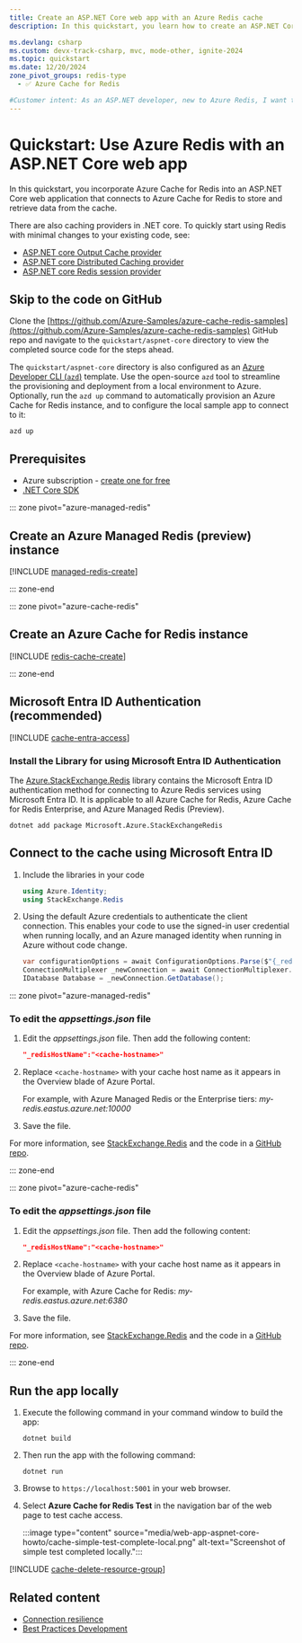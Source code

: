 ```yaml
---
title: Create an ASP.NET Core web app with an Azure Redis cache
description: In this quickstart, you learn how to create an ASP.NET Core web app with an Azure Redis cache.

ms.devlang: csharp
ms.custom: devx-track-csharp, mvc, mode-other, ignite-2024
ms.topic: quickstart
ms.date: 12/20/2024
zone_pivot_groups: redis-type
  - ✅ Azure Cache for Redis

#Customer intent: As an ASP.NET developer, new to Azure Redis, I want to create a new Node.js app that uses Azure Managed Redis or Azure Cache for Redis.
---
```


# Quickstart: Use Azure Redis with an ASP.NET Core web app

In this quickstart, you incorporate Azure Cache for Redis into an ASP.NET Core web application that connects to Azure Cache for Redis to store and retrieve data from the cache.

There are also caching providers in .NET core. To quickly start using Redis with minimal changes to your existing code, see:

- [ASP.NET core Output Cache provider](/aspnet/core/performance/caching/output#redis-cache)
- [ASP.NET core Distributed Caching provider](/aspnet/core/performance/caching/distributed#distributed-redis-cache)
- [ASP.NET core Redis session provider](/aspnet/core/fundamentals/app-state#configure-session-state)

## Skip to the code on GitHub

Clone the [https://github.com/Azure-Samples/azure-cache-redis-samples](https://github.com/Azure-Samples/azure-cache-redis-samples) GitHub repo and navigate to the `quickstart/aspnet-core` directory to view the completed source code for the steps ahead.

The `quickstart/aspnet-core` directory is also configured as an [Azure Developer CLI (`azd`)](/azure/developer/azure-developer-cli/overview) template. Use the open-source `azd` tool to streamline the provisioning and deployment from a local environment to Azure. Optionally, run the `azd up` command to automatically provision an Azure Cache for Redis instance, and to configure the local sample app to connect to it:

```azdeveloper
azd up
```

## Prerequisites

- Azure subscription - [create one for free](https://azure.microsoft.com/free/)
- [.NET Core SDK](https://dotnet.microsoft.com/download)

::: zone pivot="azure-managed-redis"

## Create an Azure Managed Redis (preview) instance

[!INCLUDE [managed-redis-create](includes/managed-redis-create.md)]

::: zone-end

::: zone pivot="azure-cache-redis"

## Create an Azure Cache for Redis instance

[!INCLUDE [redis-cache-create](~/reusable-content/ce-skilling/azure/includes/azure-cache-for-redis/includes/redis-cache-create.md)]

::: zone-end

## Microsoft Entra ID Authentication (recommended)

[!INCLUDE [cache-entra-access](includes/cache-entra-access.md)]

### Install the Library for using Microsoft Entra ID Authentication

The [Azure.StackExchange.Redis](https://www.nuget.org/packages/Microsoft.Azure.StackExchangeRedis) library contains the Microsoft Entra ID authentication method for connecting to Azure Redis services using Microsoft Entra ID. It is applicable to all Azure Cache for Redis, Azure Cache for Redis Enterprise, and Azure Managed Redis (Preview).

```cli
dotnet add package Microsoft.Azure.StackExchangeRedis
```

## Connect to the cache using Microsoft Entra ID

1. Include the libraries in your code

   ```csharp
   using Azure.Identity;
   using StackExchange.Redis
   ```

1. Using the default Azure credentials to authenticate the client connection. This enables your code to use the signed-in user credential when running locally, and an Azure managed identity when running in Azure without code change.

    ```csharp
    var configurationOptions = await ConfigurationOptions.Parse($"{_redisHostName}").ConfigureForAzureWithTokenCredentialAsync(new DefaultAzureCredential());
    ConnectionMultiplexer _newConnection = await ConnectionMultiplexer.ConnectAsync(configurationOptions);
    IDatabase Database = _newConnection.GetDatabase();
    ```

::: zone pivot="azure-managed-redis"

### To edit the _appsettings.json_ file

1. Edit the _appsettings.json_ file. Then add the following content:

    ```json
    "_redisHostName":"<cache-hostname>"
    ```

1. Replace `<cache-hostname>` with your cache host name as it appears in the Overview blade of Azure Portal.

   For example, with Azure Managed Redis or the Enterprise tiers: _my-redis.eastus.azure.net:10000_

1. Save the file.

For more information, see [StackExchange.Redis](https://stackexchange.github.io/StackExchange.Redis/) and the code in a [GitHub repo](https://github.com/StackExchange/StackExchange.Redis).

::: zone-end

::: zone pivot="azure-cache-redis"

### To edit the _appsettings.json_ file

1. Edit the _appsettings.json_ file. Then add the following content:

    ```json
    "_redisHostName":"<cache-hostname>"
    ```

1. Replace `<cache-hostname>` with your cache host name as it appears in the Overview blade of Azure Portal.

   For example, with Azure Cache for Redis: _my-redis.eastus.azure.net:6380_

1. Save the file.

For more information, see [StackExchange.Redis](https://stackexchange.github.io/StackExchange.Redis/) and the code in a [GitHub repo](https://github.com/StackExchange/StackExchange.Redis).

::: zone-end

## Run the app locally

1. Execute the following command in your command window to build the app:

   ```dos
   dotnet build
   ```

1. Then run the app with the following command:

   ```dos
   dotnet run
   ```

1. Browse to `https://localhost:5001` in your web browser.

1. Select **Azure Cache for Redis Test** in the navigation bar of the web page to test cache access.

   :::image type="content" source="media/web-app-aspnet-core-howto/cache-simple-test-complete-local.png" alt-text="Screenshot of simple test completed locally.":::

[!INCLUDE [cache-delete-resource-group](includes/cache-delete-resource-group.md)]

## Related content

- [Connection resilience](best-practices-connection.md)
- [Best Practices Development](best-practices-development.md)
